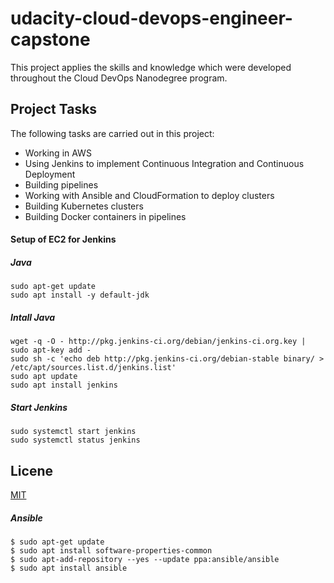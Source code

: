 # udacity-cloud-devops-engineer-capstone

This project applies the skills and knowledge which were developed throughout the Cloud DevOps Nanodegree program.

## Project Tasks

The following tasks are carried out in this project:
+ Working in AWS
+ Using Jenkins to implement Continuous Integration and Continuous Deployment
+ Building pipelines
+ Working with Ansible and CloudFormation to deploy clusters
+ Building Kubernetes clusters
+ Building Docker containers in pipelines

#### Setup of EC2 for Jenkins

##### Java
```
sudo apt-get update
sudo apt install -y default-jdk        
```

##### Intall Java
```
wget -q -O - http://pkg.jenkins-ci.org/debian/jenkins-ci.org.key | sudo apt-key add -
sudo sh -c 'echo deb http://pkg.jenkins-ci.org/debian-stable binary/ > /etc/apt/sources.list.d/jenkins.list'
sudo apt update
sudo apt install jenkins
```

##### Start Jenkins
```
sudo systemctl start jenkins
sudo systemctl status jenkins
```

## Licene

[MIT](https://choosealicense.com/licenses/mit/)


##### Ansible
```
$ sudo apt-get update
$ sudo apt install software-properties-common
$ sudo apt-add-repository --yes --update ppa:ansible/ansible
$ sudo apt install ansible
